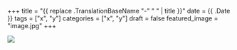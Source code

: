 +++
title =  "{{ replace .TranslationBaseName "-" " " | title }}"
date = {{ .Date }}
tags = ["x", "y"]
categories = ["x", "y"]
draft = false
featured_image = "image.jpg"
+++


<!--more-->

![](image.jpg)
